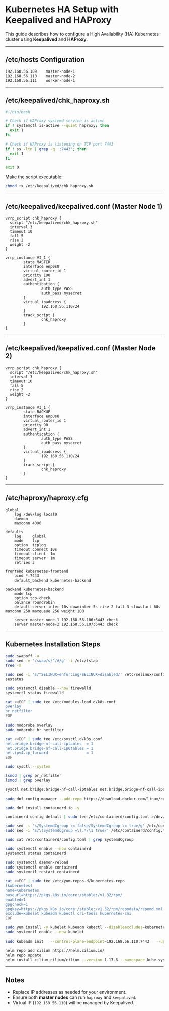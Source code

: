 # Kubernetes HA Setup with Keepalived and HAProxy

This guide describes how to configure a High Availability (HA) Kubernetes cluster using **Keepalived** and **HAProxy**.

---

## /etc/hosts Configuration

```plaintext
192.168.56.109    master-node-1
192.168.56.110    master-node-2
192.168.56.111    worker-node-1
```

---

## /etc/keepalived/chk_haproxy.sh

```bash
#!/bin/bash

# Check if HAProxy systemd service is active
if ! systemctl is-active --quiet haproxy; then
  exit 1
fi

# Check if HAProxy is listening on TCP port 7443
if ! ss -ltn | grep -q ':7443'; then
  exit 1
fi

exit 0
```

Make the script executable:

```bash
chmod +x /etc/keepalived/chk_haproxy.sh
```

---

## /etc/keepalived/keepalived.conf (Master Node 1)

```plaintext
vrrp_script chk_haproxy {
  script "/etc/keepalived/chk_haproxy.sh"
  interval 3
  timeout 10
  fall 5
  rise 2
  weight -2
}

vrrp_instance VI_1 {
        state MASTER
        interface enp0s8
        virtual_router_id 1
        priority 100
        advert_int 1
        authentication {
                auth_type PASS
                auth_pass mysecret
        }
        virtual_ipaddress {
                192.168.56.110/24
        }
        track_script {
                chk_haproxy
        }
}
```

---

## /etc/keepalived/keepalived.conf (Master Node 2)

```plaintext
vrrp_script chk_haproxy {
  script "/etc/keepalived/chk_haproxy.sh"
  interval 3
  timeout 10
  fall 5
  rise 2
  weight -2
}

vrrp_instance VI_1 {
        state BACKUP
        interface enp0s8
        virtual_router_id 1
        priority 90
        advert_int 1
        authentication {
                auth_type PASS
                auth_pass mysecret
        }
        virtual_ipaddress {
                192.168.56.110/24
        }
        track_script {
                chk_haproxy
        }
}
```

---

## /etc/haproxy/haproxy.cfg

```plaintext
global
    log /dev/log local0
    daemon
    maxconn 4096

defaults
    log     global
    mode    tcp
    option  tcplog
    timeout connect 10s
    timeout client  1m
    timeout server  1m
    retries 3

frontend kubernetes-frontend
    bind *:7443
    default_backend kubernetes-backend

backend kubernetes-backend
    mode tcp
    option tcp-check
    balance roundrobin
    default-server inter 10s downinter 5s rise 2 fall 3 slowstart 60s maxconn 250 maxqueue 256 weight 100

    server master-node-1 192.168.56.106:6443 check
    server master-node-2 192.168.56.107:6443 check
```

---

## Kubernetes Installation Steps

```bash
sudo swapoff -a
sudo sed -e '/swap/s/^/#/g' -i /etc/fstab
free -m

sudo sed -i 's/^SELINUX=enforcing/SELINUX=disabled/' /etc/selinux/config
sestatus

sudo systemctl disable --now firewalld
systemctl status firewalld

cat <<EOF | sudo tee /etc/modules-load.d/k8s.conf
overlay
br_netfilter
EOF

sudo modprobe overlay
sudo modprobe br_netfilter

cat <<EOF | sudo tee /etc/sysctl.d/k8s.conf
net.bridge.bridge-nf-call-iptables  = 1
net.bridge.bridge-nf-call-ip6tables = 1
net.ipv4.ip_forward                 = 1
EOF

sudo sysctl --system

lsmod | grep br_netfilter
lsmod | grep overlay

sysctl net.bridge.bridge-nf-call-iptables net.bridge.bridge-nf-call-ip6tables net.ipv4.ip_forward

sudo dnf config-manager --add-repo https://download.docker.com/linux/centos/docker-ce.repo

sudo dnf install containerd.io -y

containerd config default | sudo tee /etc/containerd/config.toml >/dev/null 2>&1

sudo sed -i 's/SystemdCgroup \= false/SystemdCgroup \= true/g' /etc/containerd/config.toml
sudo sed -i 's/\(SystemdCgroup =\).*/\1 true/' /etc/containerd/config.toml

sudo cat /etc/containerd/config.toml | grep SystemdCgroup

sudo systemctl enable --now containerd
systemctl status containerd

sudo systemctl daemon-reload
sudo systemctl enable containerd
sudo systemctl restart containerd

cat <<EOF | sudo tee /etc/yum.repos.d/kubernetes.repo
[kubernetes]
name=Kubernetes
baseurl=https://pkgs.k8s.io/core:/stable:/v1.32/rpm/
enabled=1
gpgcheck=1
gpgkey=https://pkgs.k8s.io/core:/stable:/v1.32/rpm/repodata/repomd.xml.key
exclude=kubelet kubeadm kubectl cri-tools kubernetes-cni
EOF

sudo yum install -y kubelet kubeadm kubectl --disableexcludes=kubernetes
sudo systemctl enable --now kubelet

sudo kubeadm init   --control-plane-endpoint=192.168.56.110:7443   --upload-certs   --apiserver-advertise-address=192.168.56.106   --pod-network-cidr=192.168.0.0/16

helm repo add cilium https://helm.cilium.io/
helm repo update
helm install cilium cilium/cilium --version 1.17.6 --namespace kube-system
```

---

## Notes
- Replace IP addresses as needed for your environment.
- Ensure both **master nodes** can run `haproxy` and `keepalived`.
- Virtual IP (`192.168.56.110`) will be managed by Keepalived.
